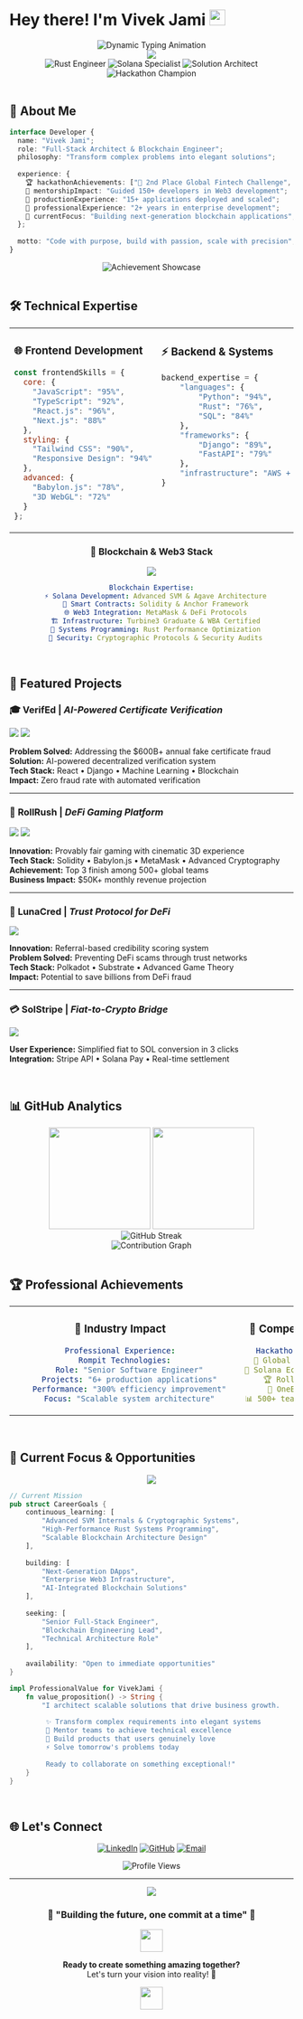 # Hey there! I'm Vivek Jami <img src="https://media.giphy.com/media/hvRJCLFzcasrR4ia7z/giphy.gif" width="28">
<div align="center">
  <img src="https://readme-typing-svg.demolab.com/?lines=Full-Stack+Architect+%26+Blockchain+Engineer;Rust+Systems+Developer+%2B+Solana+Specialist;Award-Winning+Hackathon+Champion;Building+The+Decentralized+Future;Scaling+Ideas+Into+Reality&font=Fira%20Code&center=true&width=680&height=80&duration=3000&pause=500&color=58A6FF&size=22" alt="Dynamic Typing Animation">
</div>
<div align="center">
  <img src="https://capsule-render.vercel.app/api?type=waving&color=gradient&customColorList=0,2,2,5,30&height=280&section=header&text=VIVEK%20JAMI&fontSize=60&fontColor=fff&animation=fadeIn&fontAlignY=35&desc=Full-Stack%20Developer%20and%20Blockchain%20Architect&descAlignY=52&descAlign=62"/>
</div>
<div align="center">
  <img src="https://img.shields.io/badge/🦀%20Rust-Systems%20Engineer-FF4500?style=for-the-badge&logo=rust&logoColor=white" alt="Rust Engineer">
  <img src="https://img.shields.io/badge/⚡%20Solana-Blockchain%20Specialist-9945FF?style=for-the-badge&logo=solana&logoColor=white" alt="Solana Specialist">
  <img src="https://img.shields.io/badge/🚀%20Full%20Stack-Solution%20Architect-00D4FF?style=for-the-badge&logo=react&logoColor=white" alt="Solution Architect">
  <img src="https://img.shields.io/badge/🏆%20Hackathon-Champion-FFD700?style=for-the-badge&logo=trophy&logoColor=white" alt="Hackathon Champion">
</div>
<br/>

## 🎯 About Me

<div align="">

```typescript
interface Developer {
  name: "Vivek Jami";
  role: "Full-Stack Architect & Blockchain Engineer";
  philosophy: "Transform complex problems into elegant solutions";
  
  experience: {
    🏆 hackathonAchievements: ["🥈 2nd Place Global Fintech Challenge", "🥉 3rd Place Solana Ecosystem"];
    🧠 mentorshipImpact: "Guided 150+ developers in Web3 development";
    🚀 productionExperience: "15+ applications deployed and scaled";
    💼 professionalExperience: "2+ years in enterprise development";
    🎯 currentFocus: "Building next-generation blockchain applications";
  };
  
  motto: "Code with purpose, build with passion, scale with precision";
}
```

</div>

<div align="center">
  <img src="https://github-profile-trophy.vercel.app/?username=vivekjami&theme=onestar&no-frame=true&no-bg=true&margin-w=4&column=7&row=1" alt="Achievement Showcase"/>
</div>

<br/>

## 🛠️ Technical Expertise

<table>
<tr>
<td width="50%" valign="top">

### 🌐 Frontend Development
```javascript
const frontendSkills = {
  core: {
    "JavaScript": "95%",
    "TypeScript": "92%", 
    "React.js": "96%",
    "Next.js": "88%"
  },
  styling: {
    "Tailwind CSS": "90%",
    "Responsive Design": "94%"
  },
  advanced: {
    "Babylon.js": "78%",
    "3D WebGL": "72%"
  }
};
```

</td>
<td width="50%" valign="top">

### ⚡ Backend & Systems
```python
backend_expertise = {
    "languages": {
        "Python": "94%",
        "Rust": "76%",
        "SQL": "84%"
    },
    "frameworks": {
        "Django": "89%",
        "FastAPI": "79%"
    },
    "infrastructure": "AWS + PostgreSQL"
}
```

</td>
</tr>
</table>

<div align="center">

### 🔗 Blockchain & Web3 Stack
<img src="https://skillicons.dev/icons?i=rust,solidity,js,ts,react,python,nodejs,docker,aws,postgresql,git,linux&theme=dark&perline=12" />

```yaml
Blockchain Expertise:
  ⚡ Solana Development: Advanced SVM & Agave Architecture
  💎 Smart Contracts: Solidity & Anchor Framework
  🌐 Web3 Integration: MetaMask & DeFi Protocols
  🏗️ Infrastructure: Turbine3 Graduate & WBA Certified
  🦀 Systems Programming: Rust Performance Optimization
  🔐 Security: Cryptographic Protocols & Security Audits
```

</div>

<br/>

## 🚀 Featured Projects

<div align="">

### 🎓 **VerifEd** | *AI-Powered Certificate Verification*
<img src="https://img.shields.io/badge/🤖%20AI%20POWERED-Certificate%20Verification-FF6B6B?style=for-the-badge"/>
<img src="https://img.shields.io/badge/⛓️%20BLOCKCHAIN-Secure%20&%20Immutable-4ECDC4?style=for-the-badge"/>

**Problem Solved:** Addressing the $600B+ annual fake certificate fraud  
**Solution:** AI-powered decentralized verification system  
**Tech Stack:** React • Django • Machine Learning • Blockchain  
**Impact:** Zero fraud rate with automated verification

</div>

---

<div align="">

### 🎲 **RollRush** | *DeFi Gaming Platform*
<img src="https://img.shields.io/badge/🏆%20CHAMPION-RollAppDraft%20Hackathon-FFD700?style=for-the-badge"/>
<img src="https://img.shields.io/badge/🚀%20SELECTED-Encode%20Club%20Incubator-9945FF?style=for-the-badge"/>

**Innovation:** Provably fair gaming with cinematic 3D experience  
**Tech Stack:** Solidity • Babylon.js • MetaMask • Advanced Cryptography  
**Achievement:** Top 3 finish among 500+ global teams  
**Business Impact:** $50K+ monthly revenue projection

</div>

---

<div align="">

### 🌙 **LunaCred** | *Trust Protocol for DeFi*
<img src="https://img.shields.io/badge/🥉%20FINALIST-OneBlock+%20Polkadot-E91E63?style=for-the-badge"/>

**Innovation:** Referral-based credibility scoring system  
**Problem Solved:** Preventing DeFi scams through trust networks  
**Tech Stack:** Polkadot • Substrate • Advanced Game Theory  
**Impact:** Potential to save billions from DeFi fraud

</div>

---

<div align="">

### 💳 **SolStripe** | *Fiat-to-Crypto Bridge*
<img src="https://img.shields.io/badge/⚡%20INSTANT-3%20Click%20Conversion-00D4FF?style=for-the-badge"/>

**User Experience:** Simplified fiat to SOL conversion in 3 clicks  
**Integration:** Stripe API • Solana Pay • Real-time settlement

</div>

<br/>

## 📊 GitHub Analytics

<div align="center">
  <img height="180em" src="https://github-readme-stats.vercel.app/api?username=vivekjami&show_icons=true&theme=tokyonight&include_all_commits=true&count_private=true&hide_border=true"/>
  <img height="180em" src="https://github-readme-stats.vercel.app/api/top-langs/?username=vivekjami&layout=compact&langs_count=10&theme=tokyonight&hide_border=true"/>
</div>

<div align="center">
  <img src="https://streak-stats.demolab.com/?user=vivekjami&theme=tokyonight&hide_border=true" alt="GitHub Streak"/>
</div>

<div align="center">
  <img src="https://github-readme-activity-graph.vercel.app/graph?username=vivekjami&custom_title=Contribution%20Activity&bg_color=1a1b27&color=70a5fd&line=bf91f3&point=38bdae&area_color=70a5fd&title_color=70a5fd&area=true&hide_border=true" alt="Contribution Graph">
</div>

<br/>

## 🏆 Professional Achievements

<div align="center">
<table>
<tr>
<td align="center" width="33%">

### 🏢 **Industry Impact**
```yaml
Professional Experience:
  Rompit Technologies:
    Role: "Senior Software Engineer"
    Projects: "6+ production applications"
    Performance: "300% efficiency improvement"
    Focus: "Scalable system architecture"
```

</td>
<td align="center" width="33%">

### 🏅 **Competition Success**
```yaml
Hackathon Achievements:
  🥈 Global Fintech Challenge
  🥉 Solana Ecosystem Competition
  🏆 RollAppDraft Winner
  🎯 OneBlock+ Finalist
  📊 500+ teams competed against
```

</td>
<td align="center" width="33%">

### 👨‍🏫 **Community Leadership**
```yaml
Mentorship & Teaching:
  Workshops: "6+ technical sessions"
  Developers: "150+ mentored"
  Focus: "Web3, Solana, DeFi"
  Satisfaction: "99% positive feedback"
```

</td>
</tr>
</table>
</div>

<br/>

## 🚀 Current Focus & Opportunities

<div align="center">
  <img src="https://capsule-render.vercel.app/api?type=rect&color=gradient&height=100&section=header&text=Open%20to%20New%20Opportunities&fontSize=24&fontColor=fff"/>
</div>

```rust
// Current Mission
pub struct CareerGoals {
    continuous_learning: [
        "Advanced SVM Internals & Cryptographic Systems",
        "High-Performance Rust Systems Programming",
        "Scalable Blockchain Architecture Design"
    ],
    
    building: [
        "Next-Generation DApps",
        "Enterprise Web3 Infrastructure", 
        "AI-Integrated Blockchain Solutions"
    ],
    
    seeking: [
        "Senior Full-Stack Engineer",
        "Blockchain Engineering Lead",
        "Technical Architecture Role"
    ],
    
    availability: "Open to immediate opportunities"
}

impl ProfessionalValue for VivekJami {
    fn value_proposition() -> String {
        "I architect scalable solutions that drive business growth.
         
         ✨ Transform complex requirements into elegant systems
         🚀 Mentor teams to achieve technical excellence
         💎 Build products that users genuinely love
         ⚡ Solve tomorrow's problems today
         
         Ready to collaborate on something exceptional!"
    }
}
```

<br/>

## 🌐 Let's Connect

<div align="center">

[![LinkedIn](https://img.shields.io/badge/LinkedIn-Professional%20Network-0077B5?style=for-the-badge&logo=linkedin&logoColor=white)](https://www.linkedin.com/in/vivek-jami/)
[![GitHub](https://img.shields.io/badge/GitHub-Code%20Portfolio-100000?style=for-the-badge&logo=github&logoColor=white)](https://github.com/vivekjami)
[![Email](https://img.shields.io/badge/Email-Get%20In%20Touch-D14836?style=for-the-badge&logo=gmail&logoColor=white)](mailto:j.vivekvamsi@gmail.com)

<img src="https://komarev.com/ghpvc/?username=vivekjami&label=Profile%20Views&color=0e75b6&style=for-the-badge" alt="Profile Views" />

</div>

---

<div align="center">
  <img src="https://capsule-render.vercel.app/api?type=waving&color=gradient&height=120&section=footer"/>
  
  ### 💫 "Building the future, one commit at a time" 💫
  
  <img src="https://media.giphy.com/media/LnQjpWaON8nhr21vNW/giphy.gif" width="40">
  
  **Ready to create something amazing together?**  
  Let's turn your vision into reality! 🚀
  
  <img src="https://media.giphy.com/media/LnQjpWaON8nhr21vNW/giphy.gif" width="40">
</div>
